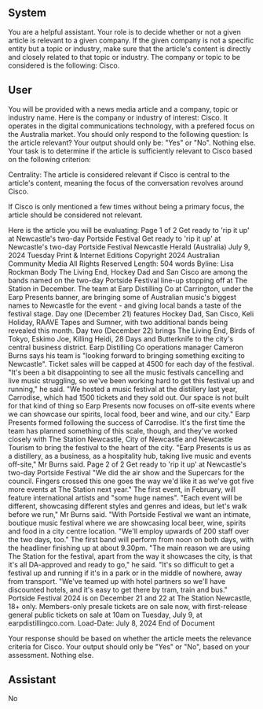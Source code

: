 ## System

You are a helpful assistant. Your role is to decide whether or not a given article is relevant to a given company. If the given company is not a specific entity but a topic or industry, make sure that the article's content is directly and closely related to that topic or industry. The company or topic to be considered is the following: Cisco.

## User


You will be provided with a news media article and a company, topic or industry name. Here is the company or industry of interest: Cisco. It operates in the digital communications technology, with a prefered focus on the Australia market. You should only respond to the following question: Is the article relevant? Your output should only be: "Yes" or "No". Nothing else. Your task is to determine if the article is sufficiently relevant to Cisco based on the following criterion:

Centrality: The article is considered relevant if Cisco is central to the article's content, meaning the focus of the conversation revolves around Cisco.

If Cisco is only mentioned a few times without being a primary focus, the article should be considered not relevant.

Here is the article you will be evaluating: Page 1 of 2
Get ready to 'rip it up' at Newcastle's two-day Portside Festival
Get ready to 'rip it up' at Newcastle's two-day Portside Festival
Newcastle Herald (Australia)
July 9, 2024 Tuesday
Print & Internet Editions
Copyright 2024 Australian Community Media All Rights Reserved
Length: 504 words
Byline: Lisa Rockman
Body
The Living End, Hockey Dad and San Cisco are among the bands named on the two-day Portside Festival line-up 
stopping off at The Station in December.
The team at Earp Distilling Co at Carrington, under the Earp Presents banner, are bringing some of Australian 
music's biggest names to Newcastle for the event - and giving local bands a taste of the festival stage.
Day one (December 21) features Hockey Dad, San Cisco, Keli Holiday, RAAVE Tapes and Sumner, with two 
additional bands being revealed this month.
Day two (December 22) brings The Living End, Birds of Tokyo, Eskimo Joe, Killing Heidi, 28 Days and Butterknife 
to the city's central business district.
Earp Distilling Co operations manager Cameron Burns says his team is "looking forward to bringing something 
exciting to Newcastle".
Ticket sales will be capped at 4500 for each day of the festival.
"It's been a bit disappointing to see all the music festivals cancelling and live music struggling, so we've been 
working hard to get this festival up and running," he said.
"We hosted a music festival at the distillery last year, Carrodise, which had 1500 tickets and they sold out. Our 
space is not built for that kind of thing so Earp Presents now focuses on off-site events where we can showcase our 
spirits, local food, beer and wine, and our city."
Earp Presents formed following the success of Carrodise. It's the first time the team has planned something of this 
scale, though, and they've worked closely with The Station Newcastle, City of Newcastle and Newcastle Tourism to 
bring the festival to the heart of the city.
"Earp Presents is us as a distillery, as a business, as a hospitality hub, taking live music and events off-site," Mr 
Burns said.
Page 2 of 2
Get ready to 'rip it up' at Newcastle's two-day Portside Festival
"We did the air show and the Supercars for the council. Fingers crossed this one goes the way we'd like it as we've 
got five more events at The Station next year."
The first event, in February, will feature international artists and "some huge names".
"Each event will be different, showcasing different styles and genres and ideas, but let's walk before we run," Mr 
Burns said.
"With Portside Festival we want an intimate, boutique music festival where we are showcasing local beer, wine, 
spirits and food in a city centre location.
"We'll employ upwards of 200 staff over the two days, too."
The first band will perform from noon on both days, with the headliner finishing up at about 9.30pm.
"The main reason we are using The Station for the festival, apart from the way it showcases the city, is that it's all 
DA-approved and ready to go," he said.
"It's so difficult to get a festival up and running if it's in a park or in the middle of nowhere, away from transport.
"We've teamed up with hotel partners so we'll have discounted hotels, and it's easy to get there by tram, train and 
bus."
Portside Festival 2024 is on December 21 and 22 at The Station Newcastle, 18+ only. Members-only presale 
tickets are on sale now, with first-release general public tickets on sale at 10am on Tuesday, July 9, at 
earpdistillingco.com.
Load-Date: July 8, 2024
End of Document

Your response should be based on whether the article meets the relevance criteria for Cisco.
Your output should only be "Yes" or "No", based on your assessment. Nothing else.
            

## Assistant

No

